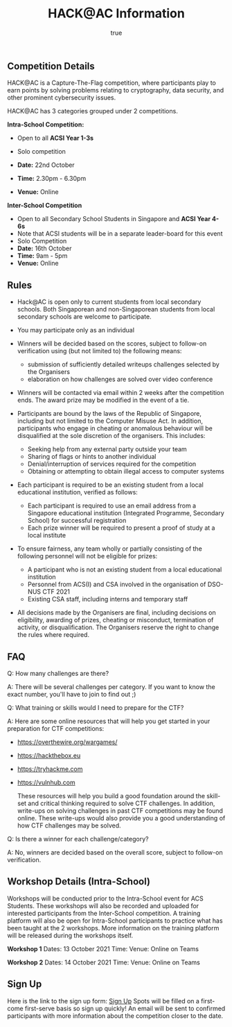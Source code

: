 ﻿---
layout: posts
title: HACK@AC Information
categories: hackac
author:
  name: HACK@AC Organisers
---

## Competition Details

HACK@AC is a Capture-The-Flag competition, where participants play to earn points by solving problems relating to cryptography, data security, and other prominent cybersecurity issues.

HACK@AC has 3 categories grouped under 2 competitions. 

**Intra-School Competition:**

* Open to all **ACSI Year 1-3s**

* Solo competition

* **Date:** 22nd October

* **Time:** 2.30pm - 6.30pm

* **Venue:** Online

  

**Inter-School Competition**

* Open to all Secondary School Students in Singapore and **ACSI Year 4-6s**
* Note that ACSI students will be in a separate leader-board for this event
* Solo Competition
* **Date:** 16th October
* **Time:** 9am - 5pm
* **Venue:** Online

## Rules

* Hack@AC is open only to current students from local secondary schools. Both Singaporean and non-Singaporean students from local secondary schools are welcome to participate.

* You may participate only as an individual

* Winners will be decided based on the scores, subject to follow-on verification using (but not limited to) the following means:
  * submission of sufficiently detailed writeups challenges selected by the Organisers
  * elaboration on how challenges are solved over video conference

* Winners will be contacted via email within 2 weeks after the competition ends. The award prize may be modified in the event of a tie.

* Participants are bound by the laws of the Republic of Singapore, including but not limited to the Computer Misuse Act. In addition, participants who engage in cheating or anomalous behaviour will be disqualified at the sole discretion of the organisers. This includes:
  * Seeking help from any external party outside your team
  * Sharing of flags or hints to another individual
  * Denial/interruption of services required for the competition
  * Obtaining or attempting to obtain illegal access to computer systems

* Each participant is required to be an existing student from a local educational institution, verified as follows:
  * Each participant is required to use an email address from a Singapore educational institution (Integrated Programme, Secondary School) for successful registration
  * Each prize winner will be required to present a proof of study at a local institute

* To ensure fairness, any team wholly or partially consisting of the following personnel will not be eligible for prizes:
  * A participant who is not an existing student from a local educational institution
  * Personnel from ACS(I) and CSA involved in the organisation of DSO-NUS CTF 2021
  * Existing CSA staff, including interns and temporary staff

* All decisions made by the Organisers are final, including decisions on eligibility, awarding of prizes, cheating or misconduct, termination of activity, or disqualification. The Organisers reserve the right to change the rules where required.

## FAQ

Q: How many challenges are there? 

A: There will be several challenges per category. If you want to know the exact number, you'll have to join to find out ;) 

Q: What training or skills would I need to prepare for the CTF? 

A: Here are some online resources that will help you get started in your preparation for CTF competitions:

* https://overthewire.org/wargames/ 

* https://hackthebox.eu

* https://tryhackme.com 

* https://vulnhub.com  

  These resources will help you build a good foundation around the skill-set and critical thinking required to solve CTF challenges. In addition, write-ups on solving challenges in past CTF competitions may be found online. These write-ups would also provide you a good understanding of how CTF challenges may be solved. 

Q: Is there a winner for each challenge/category? 

A: No, winners are decided based on the overall score, subject to follow-on verification.

## Workshop Details (Intra-School)

Workshops will be conducted prior to the Intra-School event for ACS Students. These workshops will also be recorded and uploaded for interested participants from the Inter-School competition. A training platform will also be open for Intra-School participants to practice what has been taught at the 2 workshops. More information on the training platform will be released during the workshops itself. 

**Workshop 1**
Dates: 13 October 2021
Time: 
Venue: Online on Teams

**Workshop 2**
Dates: 14 October 2021
Time: 
Venue: Online on Teams

## Sign Up

Here is the link to the sign up form: [Sign Up]()
Spots will be filled on a first-come first-serve basis so sign up quickly!
An email will be sent to confirmed participants with more information about the competition closer to the date.

